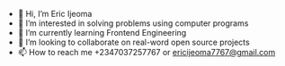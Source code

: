 - 👋 Hi, I’m Eric Ijeoma
- 👀 I’m interested in solving problems using computer programs 
- 🌱 I’m currently learning Frontend Engineering
- 💞️ I’m looking to collaborate on real-word open source projects
- 📫 How to reach me +2347037257767 or ericijeoma7767@gmail.com

<!---
M-a-r-i-o-e-r-i-c/M-a-r-i-o-e-r-i-c is a ✨ special ✨ repository because its `README.md` (this file) appears on your GitHub profile.
You can click the Preview link to take a look at your changes.
--->
